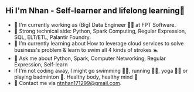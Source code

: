 ## Hi I'm Nhan - Self-learner and lifelong learning👋

<!--
**milynox/milynox** is a ✨ _special_ ✨ repository because its `README.md` (this file) appears on your GitHub profile.

Here are some ideas to get you started:

- 🔭 I’m currently working on ...
- 🌱 I’m currently learning ...
- 👯 I’m looking to collaborate on ...
- 🤔 I’m looking for help with ...
- 💬 Ask me about ...
- 📫 How to reach me: ...
- 😄 Pronouns: ...
- ⚡ Fun fact: ...
-->

- 🔭 I'm currently working as (Big) Data Engineer 🧑‍💻 at FPT Software.
- 💪 Strong technical side: Python, Spark Computing, Regular Expression, SQL, ELT/ETL, Palantir Foundry.
- 🌱 I’m currently learning about How to leverage cloud services to solve business's problem & learn to swim all 4 kinds of strokes 🏊
- 💬 Ask me about Python, Spark, Computer Networking, Regular Expression, Self-learn
- If I'm not coding away, I might go swimming 🏊‍♂️, running 🏃‍♂️, yoga 🧘‍♂️ or playing badminton 🏸. Healthy body, healthy mind 🧠
- 📧 Contact me via [ntnhan171299@gmail.com](mailto:ntnhan171299@gmail.com).
